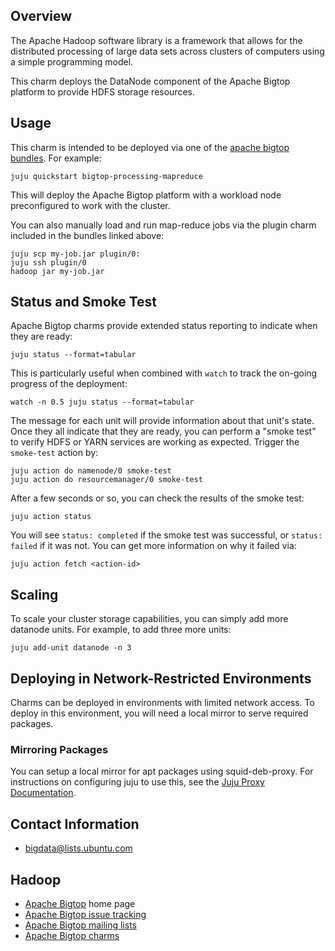 ## Overview

The Apache Hadoop software library is a framework that allows for the
distributed processing of large data sets across clusters of computers
using a simple programming model.

This charm deploys the DataNode component of the Apache Bigtop platform
to provide HDFS storage resources.


## Usage

This charm is intended to be deployed via one of the
[apache bigtop bundles](https://jujucharms.com/u/bigdata-dev/#bundles).
For example:

    juju quickstart bigtop-processing-mapreduce

This will deploy the Apache Bigtop platform with a workload node
preconfigured to work with the cluster.

You can also manually load and run map-reduce jobs via the plugin charm
included in the bundles linked above:

    juju scp my-job.jar plugin/0:
    juju ssh plugin/0
    hadoop jar my-job.jar


## Status and Smoke Test

Apache Bigtop charms provide extended status reporting to indicate when they
are ready:

    juju status --format=tabular

This is particularly useful when combined with `watch` to track the on-going
progress of the deployment:

    watch -n 0.5 juju status --format=tabular

The message for each unit will provide information about that unit's state.
Once they all indicate that they are ready, you can perform a "smoke test"
to verify HDFS or YARN services are working as expected. Trigger the
`smoke-test` action by:

    juju action do namenode/0 smoke-test
    juju action do resourcemanager/0 smoke-test

After a few seconds or so, you can check the results of the smoke test:

    juju action status

You will see `status: completed` if the smoke test was successful, or
`status: failed` if it was not.  You can get more information on why it failed
via:

    juju action fetch <action-id>


## Scaling

To scale your cluster storage capabilities, you can simply add more datanode
units.  For example, to add three more units:

    juju add-unit datanode -n 3


## Deploying in Network-Restricted Environments

Charms can be deployed in environments with limited network access. To deploy
in this environment, you will need a local mirror to serve required packages.


### Mirroring Packages

You can setup a local mirror for apt packages using squid-deb-proxy.
For instructions on configuring juju to use this, see the
[Juju Proxy Documentation](https://juju.ubuntu.com/docs/howto-proxies.html).


## Contact Information

- <bigdata@lists.ubuntu.com>


## Hadoop

- [Apache Bigtop](http://bigtop.apache.org/) home page
- [Apache Bigtop issue tracking](http://bigtop.apache.org/issue-tracking.html)
- [Apache Bigtop mailing lists](http://bigtop.apache.org/mail-lists.html)
- [Apache Bigtop charms](https://jujucharms.com/q/apache/bigtop)
